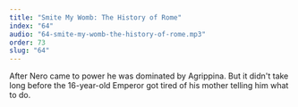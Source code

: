 ```yaml
---
title: "Smite My Womb: The History of Rome"
index: "64"
audio: "64-smite-my-womb-the-history-of-rome.mp3"
order: 73
slug: "64"
---
```


After Nero came to power he was dominated by Agrippina. But it didn't take long before the 16-year-old Emperor got tired of his mother telling him what to do.


